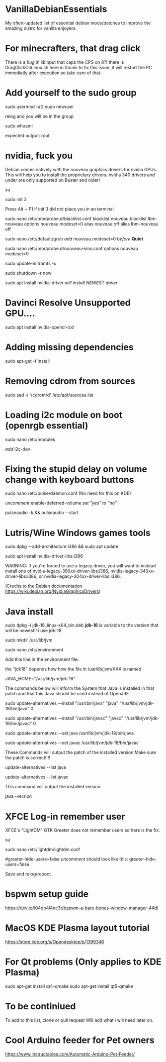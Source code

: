 # VanillaDebianEssentials
My often-updated list of essential debian mods/patches to improve the amazing distro for vanilla enjoyers.

# For minecrafters, that drag click
There is a *bug*  in libinput that caps the CPS on 8?! there is DragClickOnLinux.sh here in #main to fix this issue,
it will restart the PC immediatly after execution so take care of that.

# Add yourself to the sudo group
sudo usermod -aG sudo newuser

relog and you will be in the group

sudo whoami

expected output: root

# nvidia, fuck you
Debian comes natively with the nouveau graphics drivers for nvidia GPUs. This will help you to install the proprietary drivers.
nvidia 340 drivers and under are only supported on Buster and older!

su

sudo init 3

Press Alt + F1 if init 3 did not place you in an terminal

sudo nano /etc/modprobe.d/blacklist.conf
blacklist nouveau
blacklist lbm-nouveau
options nouveau modeset=0
alias nouveau off
alias lbm-nouveau off

sudo nano /etc/default/grub
*add*  nouveau.modeset=0  *before*  **Quiet**

sudo nano /etc/modprobe.d/nouveau-kms.conf
options nouveau modeset=0

sudo update-initramfs -u

sudo shutdown -r now

sudo apt install nvidia-driver *will install NEWEST driver*

# Davinci Resolve Unsupported GPU....
sudo apt install nvidia-opencl-icd


# Adding missing dependencies
sudo apt-get -f install

# Removing cdrom from sources
sudo sed -i '/cdrom/d' /etc/apt/sources.list

# Loading i2c module on boot (openrgb essential)
sudo nano /etc/modules

*add*  i2c-dev

# Fixing the stupid delay on volume change with keyboard buttons
sudo nano /etc/pulse/daemon.conf (No need for this on KDE)

*uncomment*  enable-deferred-volume  *set "yes" to "no"*

pulseaudio -k && pulseaudio --start

# Lutris/Wine Windows games tools

sudo dpkg --add-architecture i386 && sudo apt update

sudo apt install nvidia-driver-libs:i386

WARNING: If you're forced to use a legacy driver, you will want to instead install one of nvidia-legacy-390xx-driver-libs:i386, nvidia-legacy-340xx-driver-libs:i386, or nvidia-legacy-304xx-driver-libs:i386. 

(Credits to the Debian documentation https://wiki.debian.org/NvidiaGraphicsDrivers)

# Java install
sudo dpkg -i jdk-18_linux-x64_bin.deb  **jdk-18** is variable to the version that will be newest!! i use jdk-18

sudo mkdir /usr/lib/jvm

sudo nano /etc/environment

Add this line in the environment file:

the "jdk18" depends how how the file in /usr/lib/jvm/XXX is named

JAVA_HOME="/usr/lib/jvm/jdk-18"

The commands below will inform the System that Java is installed in that patch and that this Java should be used instead of OpenJRE

sudo update-alternatives --install "/usr/bin/java" "java" "/usr/lib/jvm/jdk-18/bin/java" 0

sudo update-alternatives --install "/usr/bin/javac" "javac" "/usr/lib/jvm/jdk-18/bin/javac" 0

sudo update-alternatives --set java /usr/lib/jvm/jdk-18/bin/java

sudo update-alternatives --set javac /usr/lib/jvm/jdk-18/bin/javac


These Commands will output the patch of the installed version Make sure the patch is correct!!!!


update-alternatives --list java

update-alternatives --list javac



This command will output the installed version



java -version

# XFCE Log-in remember user
XFCE's "LightDM" GTK Greeter does not remember users so here is the fix:

su

sudo nano /etc/lightdm/lightdm.conf

#greeter-hide-users=false  *uncomment* should look like this: greeter-hide-users=false

Save and relog/reboot

# bspwm setup guide

https://dev.to/l04db4l4nc3r/bspwm-a-bare-bones-window-manager-44di

# MacOS KDE Plasma layout tutorial

https://store.kde.org/s/Opendesktop/p/1399346

# For Qt problems (Only applies to KDE Plasma)

sudo apt-get install qt4-qmake
sudo apt-get install qt5-qmake


# To be continiued
To add to this list, clone or pull request
Will add what i will need later on.

# Cool Arduino feeder for Pet owners

https://www.instructables.com/Automatic-Arduino-Pet-Feeder/
